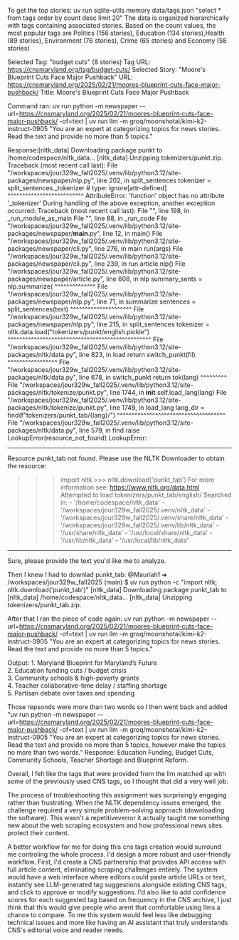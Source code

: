 To get the top stories: 
uv run sqlite-utils memory data/tags.json "select * from tags order by count desc limit 20"
 The data is organized hierarchically with tags containing associated stories. Based on the count values, the most popular tags are Politics (156 stories), Education (134 stories),Health (89 stories), Environment (76 stories), Crime (65 stories) and Economy (58 stories)

Selected Tag: "budget cuts" (8 stories)
Tag URL: https://cnsmaryland.org/tag/budget-cuts/
Selected Story: "Moore's Blueprint Cuts Face Major Pushback"
URL: https://cnsmaryland.org/2025/02/21/moores-blueprint-cuts-face-major-pushback/
Title: Moore's Blueprint Cuts Face Major Pushback

Command ran:
 uv run python -m newspaper --url=https://cnsmaryland.org/2025/02/21/moores-blueprint-cuts-face-major-pushback/ -of=text | uv run llm -m groq/moonshotai/kimi-k2-instruct-0905 "You are an expert at categorizing topics for news stories. Read the text and provide no more than 5 topics."
 
 Response:[nltk_data] Downloading package punkt to /home/codespace/nltk_data...
[nltk_data]   Unzipping tokenizers/punkt.zip.
Traceback (most recent call last):
  File "/workspaces/jour329w_fall2025/.venv/lib/python3.12/site-packages/newspaper/nlp.py", line 202, in split_sentences
    tokenizer = split_sentences._tokenizer  # type: ignore[attr-defined]
                ^^^^^^^^^^^^^^^^^^^^^^^^^^
AttributeError: 'function' object has no attribute '_tokenizer'
During handling of the above exception, another exception occurred:
Traceback (most recent call last):
  File "<frozen runpy>", line 198, in _run_module_as_main
  File "<frozen runpy>", line 88, in _run_code
  File "/workspaces/jour329w_fall2025/.venv/lib/python3.12/site-packages/newspaper/__main__.py", line 12, in <module>
    main()
  File "/workspaces/jour329w_fall2025/.venv/lib/python3.12/site-packages/newspaper/cli.py", line 276, in main
    run(args)
  File "/workspaces/jour329w_fall2025/.venv/lib/python3.12/site-packages/newspaper/cli.py", line 239, in run
    article.nlp()
  File "/workspaces/jour329w_fall2025/.venv/lib/python3.12/site-packages/newspaper/article.py", line 608, in nlp
    summary_sents = nlp.summarize(
                    ^^^^^^^^^^^^^^
  File "/workspaces/jour329w_fall2025/.venv/lib/python3.12/site-packages/newspaper/nlp.py", line 71, in summarize
    sentences = split_sentences(text)
                ^^^^^^^^^^^^^^^^^^^^^
  File "/workspaces/jour329w_fall2025/.venv/lib/python3.12/site-packages/newspaper/nlp.py", line 215, in split_sentences
    tokenizer = nltk.data.load("tokenizers/punkt/english.pickle")
                ^^^^^^^^^^^^^^^^^^^^^^^^^^^^^^^^^^^^^^^^^^^^^^^^^
  File "/workspaces/jour329w_fall2025/.venv/lib/python3.12/site-packages/nltk/data.py", line 823, in load
    return switch_punkt(fil)
           ^^^^^^^^^^^^^^^^^
  File "/workspaces/jour329w_fall2025/.venv/lib/python3.12/site-packages/nltk/data.py", line 678, in switch_punkt
    return tok(lang)
           ^^^^^^^^^
  File "/workspaces/jour329w_fall2025/.venv/lib/python3.12/site-packages/nltk/tokenize/punkt.py", line 1744, in __init__
    self.load_lang(lang)
  File "/workspaces/jour329w_fall2025/.venv/lib/python3.12/site-packages/nltk/tokenize/punkt.py", line 1749, in load_lang
    lang_dir = find(f"tokenizers/punkt_tab/{lang}/")
               ^^^^^^^^^^^^^^^^^^^^^^^^^^^^^^^^^^^^^
  File "/workspaces/jour329w_fall2025/.venv/lib/python3.12/site-packages/nltk/data.py", line 579, in find
    raise LookupError(resource_not_found)
LookupError: 
**********************************************************************
  Resource punkt_tab not found.
  Please use the NLTK Downloader to obtain the resource:
 >>> import nltk  >>> nltk.download('punkt_tab')
For more information see: https://www.nltk.org/data.html
 Attempted to load tokenizers/punkt_tab/english/
Searched in:
    - '/home/codespace/nltk_data'
    - '/workspaces/jour329w_fall2025/.venv/nltk_data'
    - '/workspaces/jour329w_fall2025/.venv/share/nltk_data'
    - '/workspaces/jour329w_fall2025/.venv/lib/nltk_data'
    - '/usr/share/nltk_data'
    - '/usr/local/share/nltk_data'
    - '/usr/lib/nltk_data'
    - '/usr/local/lib/nltk_data'
**********************************************************************
Sure, please provide the text you'd like me to analyze.

Then I knew I had to downlad punkt_tab:
@Mauriah1 ➜ /workspaces/jour329w_fall2025 (main) $ uv run python -c "import nltk; nltk.download('punkt_tab')"
[nltk_data] Downloading package punkt_tab to
[nltk_data]     /home/codespace/nltk_data...
[nltk_data]   Unzipping tokenizers/punkt_tab.zip.

After that I ran the piece of code again: 
uv run python -m newspaper --url=https://cnsmaryland.org/2025/02/21/moores-blueprint-cuts-face-major-pushback/ -of=text | uv run llm -m groq/moonshotai/kimi-k2-instruct-0905 "You are an expert at categorizing topics for news stories. Read the text and provide no more than 5 topics."

Output: 1. Maryland Blueprint for Maryland’s Future  
2. Education funding cuts / budget crisis  
3. Community schools & high-poverty grants  
4. Teacher collaborative-time delay / staffing shortage  
5. Partisan debate over taxes and spending

Those repsonds were more than two words so I then went back and added "uv run python -m newspaper --url=https://cnsmaryland.org/2025/02/21/moores-blueprint-cuts-face-major-pushback/ -of=text | uv run llm -m groq/moonshotai/kimi-k2-instruct-0905 "You are an expert at categorizing topics for news stories. Read the text and provide no more than 5 topics, however make the topics no more than two words."
Response: Education Funding, Budget Cuts, Community Schools, Teacher Shortage and Blueprint Reform. 

Overall, I felt like the tags that were provided from the llm matched up with some of the previously used CNS tags, so I thought that did a very well job. 



The process of troubleshooting this assignment was surprisingly engaging rather than frustrating. When the NLTK dependency issues emerged, the challenge required a very simple problem-solving approach (downloading the software). This wasn't a repetitiveverror it actually taught me something new about the web scraping ecosystem and how professional news sites protect their content. 

A better workflow for me for doing this cns tags creation would surround me controling the whole process. I'd design a more robust and user-friendly workflow. First, I'd create a CNS partnership that provides API access with full article content, eliminating scraping challenges entirely. The system would have a web interface where editors could paste article URLs or text, instantly see LLM-generated tag suggestions alongside existing CNS tags, and click to approve or modify suggestions. I'd also like to add confidence scores for each suggested tag based on frequency in the CNS archive, I just think that this would give people who arent that comfortable using llms a chance to compare. To me this system would feel less like debugging technical issues and more like having an AI assistant that truly understands CNS's editorial voice and reader needs.